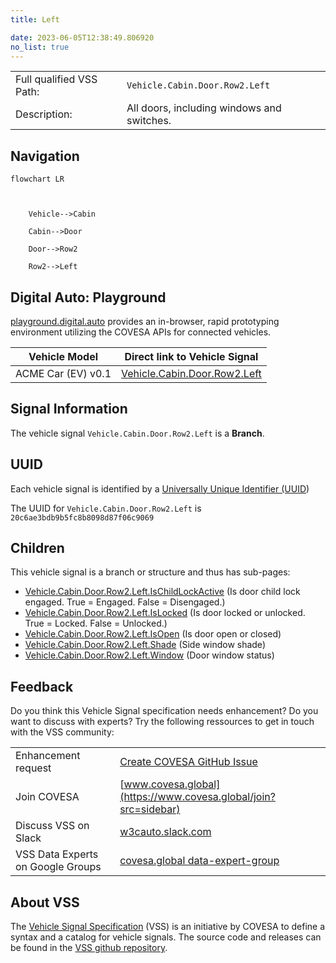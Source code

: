```yaml
---
title: Left

date: 2023-06-05T12:38:49.806920
no_list: true
---
```



| | |
|---|---|
| Full qualified VSS Path: | `Vehicle.Cabin.Door.Row2.Left` |
| Description: | All doors, including windows and switches. |

## Navigation

```mermaid
flowchart LR



    Vehicle-->Cabin

    Cabin-->Door

    Door-->Row2

    Row2-->Left

```


## Digital Auto: Playground

[playground.digital.auto](http://digital.auto) provides an in-browser, rapid prototyping environment utilizing the COVESA APIs for connected vehicles. 

| Vehicle Model | Direct link to Vehicle Signal |
|---|---|
| ACME Car (EV) v0.1 | [Vehicle.Cabin.Door.Row2.Left](https://digitalauto.netlify.app/model/STLWzk1WyqVVLbfymb4f/cvi/list/Vehicle.Cabin.Door.Row2.Left/) |


## Signal Information




The vehicle signal `Vehicle.Cabin.Door.Row2.Left` is a **Branch**.





## UUID

Each vehicle signal is identified by a [Universally Unique Identifier (UUID](https://en.wikipedia.org/wiki/Universally_unique_identifier))

The UUID for `Vehicle.Cabin.Door.Row2.Left` is `20c6ae3bdb9b5fc8b8098d87f06c9069`

## Children

This vehicle signal is a branch or structure and thus has sub-pages:

- [Vehicle.Cabin.Door.Row2.Left.IsChildLockActive](ischildlockactive/) (Is door child lock engaged. True = Engaged. False = Disengaged.)
- [Vehicle.Cabin.Door.Row2.Left.IsLocked](islocked/) (Is door locked or unlocked. True = Locked. False = Unlocked.)
- [Vehicle.Cabin.Door.Row2.Left.IsOpen](isopen/) (Is door open or closed)
- [Vehicle.Cabin.Door.Row2.Left.Shade](shade/) (Side window shade)
- [Vehicle.Cabin.Door.Row2.Left.Window](window/) (Door window status)


## Feedback

Do you think this Vehicle Signal specification needs enhancement? Do you want to discuss with experts? Try the following ressources to get in touch with the VSS community:

| | |
|---|---|
| Enhancement request | [Create COVESA GitHub Issue](https://github.com/COVESA/vehicle_signal_specification/issues/new?body=Please+describe+your+feedback&title=Signal+feedback+Vehicle.Cabin.Door.Row2.Left) |
| Join COVESA | [www.covesa.global](https://www.covesa.global/join?src=sidebar) |
| Discuss VSS on Slack | [w3cauto.slack.com](http://w3cauto.slack.com/) |
| VSS Data Experts on Google Groups | [covesa.global data-expert-group](https://groups.google.com/a/covesa.global/g/data-expert-group) |

## About VSS

The [Vehicle Signal Specification](https://covesa.github.io/vehicle_signal_specification/) (VSS)
is an initiative by COVESA to define a syntax and a catalog for vehicle signals.
The source code and releases can be found in the [VSS github repository](https://github.com/COVESA/vehicle_signal_specification).

